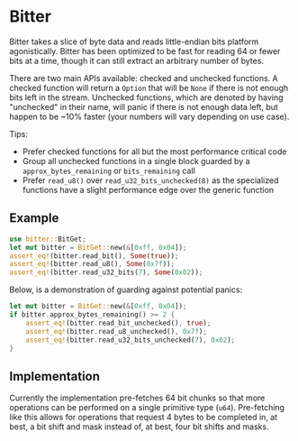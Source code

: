 # Bitter

Bitter takes a slice of byte data and reads little-endian bits platform agonistically. Bitter has
been optimized to be fast for reading 64 or fewer bits at a time, though it can still extract
an arbitrary number of bytes.

There are two main APIs available: checked and unchecked functions. A checked function will
return a `Option` that will be `None` if there is not enough bits left in the stream.
Unchecked functions, which are denoted by having "unchecked" in their name, will panic if there
is not enough data left, but happen to be ~10% faster (your numbers
will vary depending on use case).

Tips:

- Prefer checked functions for all but the most performance critical code
- Group all unchecked functions in a single block guarded by a `approx_bytes_remaining` or
  `bits_remaining` call
- Prefer `read_u8()` over `read_u32_bits_unchecked(8)` as the specialized functions have a
  slight performance edge over the generic function

## Example

```rust
use bitter::BitGet;
let mut bitter = BitGet::new(&[0xff, 0x04]);
assert_eq!(bitter.read_bit(), Some(true));
assert_eq!(bitter.read_u8(), Some(0x7f));
assert_eq!(bitter.read_u32_bits(7), Some(0x02));
```

Below, is a demonstration of guarding against potential panics:

```rust
let mut bitter = BitGet::new(&[0xff, 0x04]);
if bitter.approx_bytes_remaining() >= 2 {
    assert_eq!(bitter.read_bit_unchecked(), true);
    assert_eq!(bitter.read_u8_unchecked(), 0x7f);
    assert_eq!(bitter.read_u32_bits_unchecked(7), 0x02);
}
```

## Implementation

Currently the implementation pre-fetches 64 bit chunks so that more operations can be performed
on a single primitive type (`u64`). Pre-fetching like this allows for operations that request
4 bytes to be completed in, at best, a bit shift and mask instead of, at best, four bit
shifts and masks.
